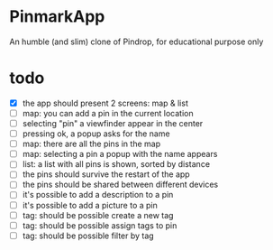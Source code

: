 PinmarkApp
==========
An humble (and slim) clone of Pindrop, for educational purpose only

todo
====
- [x] the app should present 2 screens: map & list
- [ ] map: you can add a pin in the current location
- [ ] selecting "pin" a viewfinder appear in the center
- [ ] pressing ok, a popup asks for the name
- [ ] map: there are all the pins in the map
- [ ] map: selecting a pin a popup with the name appears
- [ ] list: a list with all pins is shown, sorted by distance
- [ ] the pins should survive the restart of the app
- [ ] the pins should be shared between different devices
- [ ] it's possible to add a description to a pin
- [ ] it's possible to add a picture to a pin
- [ ] tag: should be possible create a new tag
- [ ] tag: should be possible assign tags to pin
- [ ] tag: should be possible filter by tag